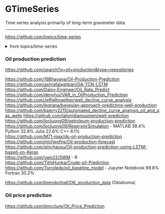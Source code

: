 # GTimeSeries
Time series analysis primarily of long-term gravimeter data             

- - -             
https://github.com/topics/time-series                

<details>
   <summary>from topics/time-series </summary>              

### Info
https://github.com/khuyentran1401/Data-science          
**https://github.com/rob-med/awesome-TS-anomaly-detection**       
**https://github.com/Alro10/deep-learning-time-series**          
https://github.com/curiousily/Getting-Things-Done-with-Pytorch         
**https://github.com/MaxBenChrist/awesome_time_series_in_python**         

### Databases
open source time-series databases         
https://github.com/influxdata/influxdb         
https://github.com/questdb/questdb         
https://github.com/crate/crate             
https://github.com/GreptimeTeam/greptimedb          
https://github.com/pipelinedb/pipelinedb          

### Python / Jupyter Notebook  libraries                        
https://github.com/pycaret/pycaret          
https://github.com/blue-yonder/tsfresh          
https://github.com/sktime/sktime                  
https://github.com/unit8co/darts               
https://github.com/autogluon/autogluon          
https://github.com/timeseriesAI/tsai           
https://github.com/awslabs/gluonts              
https://github.com/ourownstory/neural_prophet          
https://github.com/Nixtla/statsforecast             
https://github.com/salesforce/Merlion              
https://github.com/tslearn-team/tslearn         
https://github.com/Nixtla/neuralforecast           
https://github.com/RJT1990/pyflux             

#### Python Quant
https://github.com/polakowo/vectorbt        
</details>

### Oil production prediction
https://github.com/search?q=oil+production&type=repositories                 

https://github.com/16Bhavana/Oil-Production-Prediction                          
https://github.com/ashrafalaghbari/GA-TCN-LSTM 
https://github.com/Daisy-Engineer/Oil_Rate_Predict 
https://github.com/denyhui/VAR_in_OilProduction_Prediction             
https://github.com/Jeffalltogether/well_decline_curve_analysis 
https://github.com/jpgrana/bayesian-approach-predicting-well-production 
https://github.com/kperry2215/automated_decline_curve_analysis_oil_and_gas_wells 
https://github.com/lahmidiamoumen/well-prediction 
https://github.com/locluong09/petroleum-production-prediction                       
https://github.com/locluong09/ReservoirSimulation - MATLAB 38.4% Python 32.8% Julia 22.6% C++ 6.1%                         
https://github.com/M71-max/ds-oil-production-prediction                        
https://github.com/micheofire/Oil-production-forecast                          
https://github.com/qinchaoxu/Oil-production-prediction-using-LSTM-based-on-Keras                                
https://github.com/yain22/SWM - R                     
https://github.com/TithiHunka/Crude-oil-Prediction             
https://github.com/Torroledo/oil_baseline_model - Jupyter Notebook 69.8% Fortran 30.2%                            

https://github.com/brendonhall/OK_production_data (Oklahoma) 

### Oil price prediction                
https://github.com/jjmcclure/Oil_Price_Prediction                   


